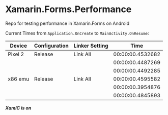 # Xamarin.Forms.Performance
Repo for testing performance in Xamarin.Forms on Android

Current Times from `Application.OnCreate` to `MainActivity.OnResume`:

| Device  | Configuration | Linker Setting | Time |
| ------- | ------- | -------- | ---------------- |
| Pixel 2 | Release | Link All | 00:00:00.4532682 |
|         |         |          | 00:00:00.4487269 |
|         |         |          | 00:00:00.4492285 |
| x86 emu | Release | Link All | 00:00:00.4595582 |
|         |         |          | 00:00:00.3954876 |
|         |         |          | 00:00:00.4845893 |

***XamlC is on***
